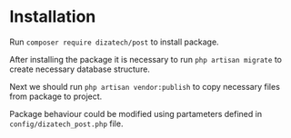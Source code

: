 # Installation
Run `composer require dizatech/post` to install package.

After installing the package it is necessary to run `php artisan migrate` to create necessary database structure.

Next we should run `php artisan vendor:publish` to copy necessary files from package to project.

Package behaviour could be modified using partameters defined in `config/dizatech_post.php` file.
